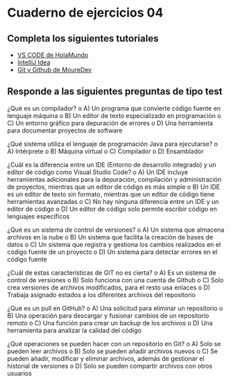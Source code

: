 # Cuaderno de ejercicios 04

## Completa los siguientes tutoriales

* [VS CODE de HolaMundo](https://youtu.be/Ei1y51K8jQk?si=NCW_3KfKrw1hiczq)
* [IntelliJ Idea](https://www.jetbrains.com/help/idea/installation-guide.html)
* [Git y Github de MoureDev](https://www.youtube.com/watch?v=3GymExBkKjE)

## Responde a las siguientes preguntas de tipo test
¿Qué es un compilador?
o A) Un programa que convierte código fuente en lenguaje máquina 
o B) Un editor de texto especializado en programación
o C) Un entorno gráfico para depuración de errores
o D) Una herramienta para documentar proyectos de software

¿Qué sistema utiliza el lenguaje de programación Java para ejecutarse? 
o A) Intérprete
o B) Máquina virtual 
o C) Compilador
o D) Ensamblador

¿Cuál es la diferencia entre un IDE (Entorno de desarrollo integrado) y un editor
de código como Visual Studio Code?
o A) Un IDE incluye herramientas adicionales para la depuración, compilación y administración de proyectos, mientras que un editor de código es más simple
o B) Un IDE es un editor de texto sin formato, mientras que un editor de código tiene herramientas avanzadas
o C) No hay ninguna diferencia entre un IDE y un editor de código
o D) Un editor de código solo permite escribir código en lenguajes específicos

¿Qué es un sistema de control de versiones?
o A) Un sistema que almacena archivos en la nube
o B) Un sistema que facilita la creación de bases de datos
o C) Un sistema que registra y gestiona los cambios realizados en el código fuente de un proyecto
o D) Un sistema para detectar errores en el código fuente

¿Cuál de estas características de GIT no es cierta?
o A) Es un sistema de control de versiones
o B) Solo funciona con una cuenta de Github
o C) Solo crea versiones de archivos modificados, para el resto usa enlaces 
o D) Trabaja asignado estados a los diferentes archivos del repositorio

¿Qué es un pull en GitHub?
o A) Una solicitud para eliminar un repositorio
o B) Una operación para descargar y fusionar cambios de un repositorio remoto 
o C) Una función para crear un backup de los archivos
o D) Una herramienta para analizar la calidad del código

¿Qué operaciones se pueden hacer con un repositorio en Git?
o A) Solo se pueden leer archivos
o B) Solo se pueden añadir archivos nuevos
o C) Se pueden añadir, modificar y eliminar archivos, además de gestionar el historial de versiones
o D) Solo se pueden compartir archivos con otros usuarios